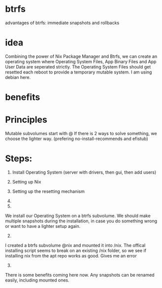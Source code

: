 # btrfs

advantages of btrfs: immediate snapshots and rollbacks

# idea
Combining the power of Nix Package Manager and Btrfs, we can create an operating system where Operating System Files, App Binary Files and App User Data are seperated strictly. The Operating System Files should get resetted each reboot to provide a temporary mutable system. I am using debian here.

# benefits


# Principles
Mutable subvolumes start with @
If there is 2 ways to solve something, we choose the lighter way. (prefering no-install-recommends and efistub)


# Steps:
1. Install Operating System (server with drivers, then gui, then add users)
2. Setting up Nix
3. Setting up the resetting mechanism
4.

1.
We install our Operating System on a btrfs subvolume. We should make multiple snapshots during the installation, in case you do something wrong or want to have a lighter setup again.

2.
I created a btrfs subvolume @nix and mounted it into /nix. The offical installing script seems to break on an existing /nix folder, so we see if installing nix from the apt repo works as good. Gives me an error

3.
There is some benefits coming here now. Any snapshots can be renamed easily, including mounted ones.
